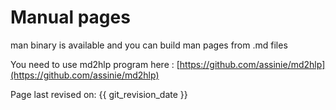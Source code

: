 # Manual pages

man binary is available and you can build man pages from .md files

You need to use md2hlp program here : [https://github.com/assinie/md2hlp](https://github.com/assinie/md2hlp)


Page last revised on: {{ git_revision_date }}
